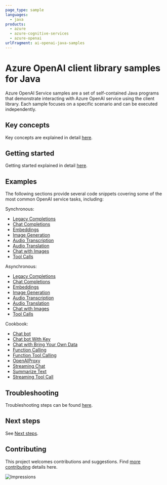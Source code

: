 ```yaml
---
page_type: sample
languages:
  - java
products: 
  - azure 
  - azure-cognitive-services
  - azure-openai
urlFragment: ai-openai-java-samples
---
```


# Azure OpenAI client library samples for Java

Azure OpenAI Service samples are a set of self-contained Java programs that demonstrate interacting with Azure OpenAI 
service using the client library. Each sample focuses on a specific scenario and can be executed independently.

## Key concepts
Key concepts are explained in detail [here][SDK_README_KEY_CONCEPTS].

## Getting started
Getting started explained in detail [here][SDK_README_GETTING_STARTED].

## Examples
The following sections provide several code snippets covering some of the most common OpenAI service tasks, including:

Synchronous:
- [Legacy Completions][sample_get_completions]
- [Chat Completions][sample_get_chat_completions]
- [Embeddings][sample_get_embedding]
- [Image Generation][sample_image_generation]
- [Audio Transcription][sample_audio_transcription]
- [Audio Translation][sample_audio_translation]
- [Chat with Images][sample_chat_with_images]
- [Tool Calls][sample_tool_calls]

Asynchronous:
- [Legacy Completions][async_sample_get_completions]
- [Chat Completions][async_sample_get_chat_completions]
- [Embeddings][async_sample_get_embedding]
- [Image Generation][async_sample_image_generation]
- [Audio Transcription][async_sample_audio_transcription]
- [Audio Translation][async_sample_audio_translation]
- [Chat with Images][async_sample_chat_with_images]
- [Tool Calls][async_sample_tool_calls]

Cookbook:
- [Chat bot][cookbook_chat_bot]
- [Chat bot With Key][cookbook_chat_bot_with_key]
- [Chat with Bring Your Own Data][cookbook_chat_with_bring_your_own_data]
- [Function Calling][cookbook_function_calling]
- [Function Tool Calling][cookbook_function_tool_calling]
- [OpenAIProxy][cookbook_openai_proxy]
- [Streaming Chat][cookbook_streaming_chat]
- [Summarize Text][cookbook_summarize_text]
- [Streaming Tool Call][cookbook_streaming_tool_call]

## Troubleshooting
Troubleshooting steps can be found [here][SDK_README_TROUBLESHOOTING].

## Next steps
See [Next steps][SDK_README_NEXT_STEPS].

## Contributing
This project welcomes contributions and suggestions. Find [more contributing][SDK_README_CONTRIBUTING] details here.

<!-- LINKS -->
[KEYS_SDK_README]: https://github.com/Azure/azure-sdk-for-java/blob/main/sdk/openai/azure-ai-openai/README.md
[SDK_README_CONTRIBUTING]: https://github.com/Azure/azure-sdk-for-java/blob/main/sdk/openai/azure-ai-openai/README.md#contributing
[SDK_README_GETTING_STARTED]: https://github.com/Azure/azure-sdk-for-java/blob/main/sdk/openai/azure-ai-openai/README.md#getting-started
[SDK_README_TROUBLESHOOTING]: https://github.com/Azure/azure-sdk-for-java/blob/main/sdk/openai/azure-ai-openai/README.md#troubleshooting
[SDK_README_KEY_CONCEPTS]: https://github.com/Azure/azure-sdk-for-java/blob/main/sdk/openai/azure-ai-openai/README.md#key-concepts
[SDK_README_DEPENDENCY]: https://github.com/Azure/azure-sdk-for-java/blob/main/sdk/openai/azure-ai-openai/README.md#adding-the-package-to-your-product
[SDK_README_NEXT_STEPS]: https://github.com/Azure/azure-sdk-for-java/blob/main/sdk/openai/azure-ai-openai/README.md#next-steps

[async_sample_get_completions]: https://github.com/Azure/azure-sdk-for-java/blob/main/sdk/openai/azure-ai-openai/src/samples/java/com/azure/ai/openai/usage/GetCompletionsAsyncSample.java
[async_sample_get_chat_completions]: https://github.com/Azure/azure-sdk-for-java/blob/main/sdk/openai/azure-ai-openai/src/samples/java/com/azure/ai/openai/usage/GetChatCompletionsAsyncSample.java
[async_sample_get_embedding]: https://github.com/Azure/azure-sdk-for-java/blob/main/sdk/openai/azure-ai-openai/src/samples/java/com/azure/ai/openai/usage/GetEmbeddingsAsyncSample.java
[async_sample_image_generation]: https://github.com/Azure/azure-sdk-for-java/blob/main/sdk/openai/azure-ai-openai/src/samples/java/com/azure/ai/openai/usage/GetImagesAsyncSample.java
[async_sample_audio_transcription]: https://github.com/Azure/azure-sdk-for-java/blob/main/sdk/openai/azure-ai-openai/src/samples/java/com/azure/ai/openai/usage/AudioTranscriptionAsyncSample.java
[async_sample_audio_translation]: https://github.com/Azure/azure-sdk-for-java/blob/main/sdk/openai/azure-ai-openai/src/samples/java/com/azure/ai/openai/usage/AudioTranslationAsyncSample.java
[async_sample_chat_with_images]: https://github.com/Azure/azure-sdk-for-java/blob/main/sdk/openai/azure-ai-openai/src/samples/java/com/azure/ai/openai/usage/GetChatCompletionsVisionAsyncSample.java
[async_sample_tool_calls]: https://github.com/Azure/azure-sdk-for-java/blob/main/sdk/openai/azure-ai-openai/src/samples/java/com/azure/ai/openai/usage/GetChatCompletionsToolCallAsyncSample.java

[sample_get_completions]: https://github.com/Azure/azure-sdk-for-java/blob/main/sdk/openai/azure-ai-openai/src/samples/java/com/azure/ai/openai/usage/GetCompletionsSample.java
[sample_get_chat_completions]: https://github.com/Azure/azure-sdk-for-java/blob/main/sdk/openai/azure-ai-openai/src/samples/java/com/azure/ai/openai/usage/GetChatCompletionsSample.java
[sample_get_embedding]: https://github.com/Azure/azure-sdk-for-java/blob/main/sdk/openai/azure-ai-openai/src/samples/java/com/azure/ai/openai/usage/GetEmbeddingsSample.java
[sample_image_generation]: https://github.com/Azure/azure-sdk-for-java/blob/main/sdk/openai/azure-ai-openai/src/samples/java/com/azure/ai/openai/usage/GetImagesSample.java
[sample_audio_transcription]: https://github.com/Azure/azure-sdk-for-java/blob/main/sdk/openai/azure-ai-openai/src/samples/java/com/azure/ai/openai/usage/AudioTranscriptionSample.java
[sample_audio_translation]: https://github.com/Azure/azure-sdk-for-java/blob/main/sdk/openai/azure-ai-openai/src/samples/java/com/azure/ai/openai/usage/AudioTranslationSample.java
[sample_chat_with_images]: https://github.com/Azure/azure-sdk-for-java/blob/main/sdk/openai/azure-ai-openai/src/samples/java/com/azure/ai/openai/usage/GetChatCompletionsVisionSample.java
[sample_tool_calls]: https://github.com/Azure/azure-sdk-for-java/blob/main/sdk/openai/azure-ai-openai/src/samples/java/com/azure/ai/openai/usage/GetChatCompletionsToolCallSample.java

[cookbook_chat_bot]: https://github.com/Azure/azure-sdk-for-java/blob/main/sdk/openai/azure-ai-openai/src/samples/java/com/azure/ai/openai/ChatbotSample.java
[cookbook_chat_bot_with_key]: https://github.com/Azure/azure-sdk-for-java/blob/main/sdk/openai/azure-ai-openai/src/samples/java/com/azure/ai/openai/ChatbotWithKeySample.java
[cookbook_chat_with_bring_your_own_data]: https://github.com/Azure/azure-sdk-for-java/blob/main/sdk/openai/azure-ai-openai/src/samples/java/com/azure/ai/openai/ChatCompletionsWithYourData.java
[cookbook_function_calling]: https://github.com/Azure/azure-sdk-for-java/blob/main/sdk/openai/azure-ai-openai/src/samples/java/com/azure/ai/openai/FunctionCallingSample.java
[cookbook_function_tool_calling]: https://github.com/Azure/azure-sdk-for-java/blob/main/sdk/openai/azure-ai-openai/src/samples/java/com/azure/ai/openai/FunctionToolCallingSample.java
[cookbook_openai_proxy]: https://github.com/Azure/azure-sdk-for-java/blob/main/sdk/openai/azure-ai-openai/src/samples/java/com/azure/ai/openai/OpenAIProxySample.java
[cookbook_streaming_chat]: https://github.com/Azure/azure-sdk-for-java/blob/main/sdk/openai/azure-ai-openai/src/samples/java/com/azure/ai/openai/StreamingChatSample.java
[cookbook_summarize_text]: https://github.com/Azure/azure-sdk-for-java/blob/main/sdk/openai/azure-ai-openai/src/samples/java/com/azure/ai/openai/SummarizeTextSample.java
[cookbook_streaming_tool_call]: https://github.com/Azure/azure-sdk-for-java/blob/main/sdk/openai/azure-ai-openai/src/samples/java/com/azure/ai/openai/StreamingToolCall.java
![Impressions](https://azure-sdk-impressions.azurewebsites.net/api/impressions/azure-sdk-for-java%2Fsdk%2Fopenai%2Fazure-ai-openai%2FREADME.png)
